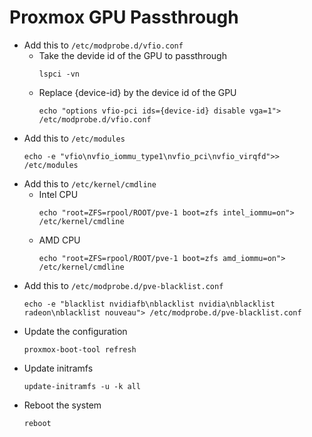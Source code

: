 # Proxmox GPU Passthrough


- Add this to `/etc/modprobe.d/vfio.conf`
  - Take the devide id of the GPU to passthrough
    ```
    lspci -vn
    ```
  - Replace {device-id} by the device id of the GPU
    ```
    echo "options vfio-pci ids={device-id} disable vga=1"> /etc/modprobe.d/vfio.conf
    ```
- Add this to `/etc/modules`
  ```
  echo -e "vfio\nvfio_iommu_type1\nvfio_pci\nvfio_virqfd">> /etc/modules
  ```
- Add this to `/etc/kernel/cmdline`
  - Intel CPU
    ```
    echo "root=ZFS=rpool/ROOT/pve-1 boot=zfs intel_iommu=on"> /etc/kernel/cmdline
    ```
  - AMD CPU
    ```
    echo "root=ZFS=rpool/ROOT/pve-1 boot=zfs amd_iommu=on"> /etc/kernel/cmdline
    ```
- Add this to `/etc/modprobe.d/pve-blacklist.conf`
  ```
  echo -e "blacklist nvidiafb\nblacklist nvidia\nblacklist radeon\nblacklist nouveau"> /etc/modprobe.d/pve-blacklist.conf
  ```
- Update the configuration
  ```
  proxmox-boot-tool refresh
  ```
- Update initramfs
  ```
  update-initramfs -u -k all
  ```
- Reboot the system
  ```
  reboot
  ```
